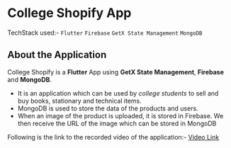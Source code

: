 # College Shopify App

TechStack used:- 
`Flutter` 
`Firebase`
`GetX State Management` 
`MongoDB`

## About the Application

College Shopify is a **Flutter** App using **GetX State Management**, **Firebase** and **MongoDB**. 
* It is an application which can be used by *college students* to sell and buy books, stationary and technical items.
* MongoDB is used to store the data of the products and users.
* When an image of the product is uploaded, it is stored in Firebase. We then receive the URL of the image which can be stored in MongoDB

Following is the link to the recorded video of the application:-
[Video Link](https://drive.google.com/file/d/1fXfzH5ks0e_FYktGp_fQ6wWj5xyLyJg6/view?usp=sharing)